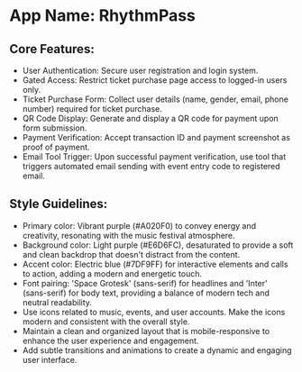 # **App Name**: RhythmPass

## Core Features:

- User Authentication: Secure user registration and login system.
- Gated Access: Restrict ticket purchase page access to logged-in users only.
- Ticket Purchase Form: Collect user details (name, gender, email, phone number) required for ticket purchase.
- QR Code Display: Generate and display a QR code for payment upon form submission.
- Payment Verification: Accept transaction ID and payment screenshot as proof of payment.
- Email Tool Trigger: Upon successful payment verification, use tool that triggers automated email sending with event entry code to registered email.

## Style Guidelines:

- Primary color: Vibrant purple (#A020F0) to convey energy and creativity, resonating with the music festival atmosphere.
- Background color: Light purple (#E6D6FC), desaturated to provide a soft and clean backdrop that doesn't distract from the content.
- Accent color: Electric blue (#7DF9FF) for interactive elements and calls to action, adding a modern and energetic touch.
- Font pairing: 'Space Grotesk' (sans-serif) for headlines and 'Inter' (sans-serif) for body text, providing a balance of modern tech and neutral readability.
- Use icons related to music, events, and user accounts. Make the icons modern and consistent with the overall style.
- Maintain a clean and organized layout that is mobile-responsive to enhance the user experience and engagement.
- Add subtle transitions and animations to create a dynamic and engaging user interface.